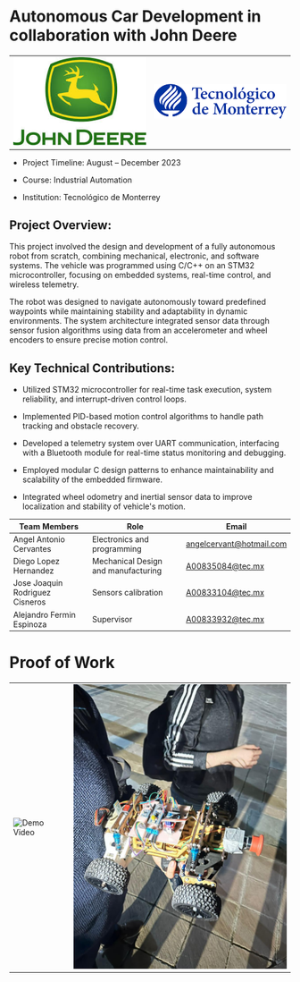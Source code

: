 # Autonomous Car Development in collaboration with John Deere

<table>
  <tr>
    <td><img src="/assets/john_deere.jpg" alt="" width="400"></td>
    <td><img src="/assets/tdm.png" alt="" width="400"></td>
  </tr>
</table>

- Project Timeline: August – December 2023

- Course: Industrial Automation

- Institution: Tecnológico de Monterrey

## Project Overview:
This project involved the design and development of a fully autonomous robot from scratch, combining mechanical, electronic, and software systems. The vehicle was programmed using C/C++ on an STM32 microcontroller, focusing on embedded systems, real-time control, and wireless telemetry.

The robot was designed to navigate autonomously toward predefined waypoints while maintaining stability and adaptability in dynamic environments. The system architecture integrated sensor data through sensor fusion algorithms using data from an accelerometer and wheel encoders to ensure precise motion control.

## Key Technical Contributions:

- Utilized STM32 microcontroller for real-time task execution, system reliability, and interrupt-driven control loops.

- Implemented PID-based motion control algorithms to handle path tracking and obstacle recovery.

- Developed a telemetry system over UART communication, interfacing with a Bluetooth module for real-time status monitoring and debugging.

- Employed modular C design patterns to enhance maintainability and scalability of the embedded firmware.

- Integrated wheel odometry and inertial sensor data to improve localization and stability of vehicle's motion.

| Team Members | Role | Email |
|----------|----------|----------|
| Angel Antonio Cervantes | Electronics and programming | angelcervant@hotmail.com |
| Diego Lopez Hernandez | Mechanical Design and manufacturing | A00835084@tec.mx |
| Jose Joaquin Rodriguez Cisneros| Sensors calibration | A00833104@tec.mx |
| Alejandro Fermin Espinoza| Supervisor | A00833932@tec.mx|



# Proof of Work
<table>
  <tr>
    <td><img src="https://www.youtube.com/shorts/eYyqGrFNKqQ" alt="Demo Video" width="400"></td>
    <td><img src="/assets/sdv1.jpg" alt="Final Product" width="400"></td>
  </tr>
</table>
